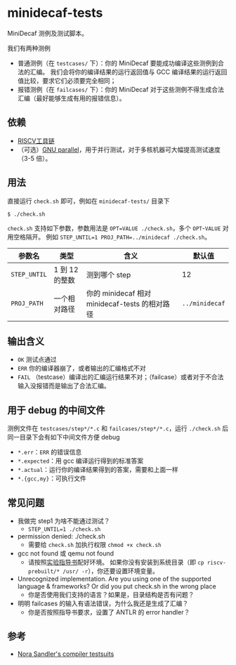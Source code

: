 # minidecaf-tests
MiniDecaf 测例及测试脚本。

我们有两种测例
- 普通测例（在 `testcases/` 下）：你的 MiniDecaf 要能成功编译这些测例到合法的汇编。
  我们会将你的编译结果的运行返回值与 GCC 编译结果的运行返回值比较，要求它们必须要完全相同；
- 报错测例（在 `failcases/` 下）：你的 MiniDecaf 对于这些测例不得生成合法汇编（最好能够生成有用的报错信息）。

## 依赖
- [RISCV工具链](https://decaf-lang.github.io/minidecaf-tutorial-deploy/docs/lab0/riscv.html)
- （可选）[GNU parallel](https://www.gnu.org/software/parallel/)，用于并行测试，对于多核机器可大幅提高测试速度（3-5 倍）。

## 用法
直接运行 `check.sh` 即可，例如在 `minidecaf-tests/` 目录下
```
$ ./check.sh
```

`check.sh` 支持如下参数，参数用法是 `OPT=VALUE ./check.sh`，多个 `OPT`-`VALUE` 对用空格隔开。
例如 `STEP_UNTIL=1 PROJ_PATH=../minidecaf ./check.sh`。

| 参数名 | 类型 | 含义 | 默认值 |
| --- | --- | --- | --- |
| `STEP_UNTIL` | 1 到 12 的整数 | 测到哪个 step | 12 |
| `PROJ_PATH` | 一个相对路径 | 你的 minidecaf 相对 minidecaf-tests 的相对路径 | `../minidecaf` |

## 输出含义
* `OK` 测试点通过
* `ERR` 你的编译器崩了，或者输出的汇编格式不对
* `FAIL` （testcase）编译出的汇编运行结果不对；（failcase）或者对于不合法输入没报错而是输出了合法汇编。

## 用于 debug 的中间文件
测例文件在 `testcases/step*/*.c` 和 `failcases/step*/*.c`，运行 `./check.sh` 后同一目录下会有如下中间文件方便 debug
* `*.err`：`ERR` 的错误信息
* `*.expected`：用 gcc 编译运行得到的标准答案
* `*.actual`：运行你的编译结果得到的答案，需要和上面一样
* `*.{gcc,my}`：可执行文件

## 常见问题
* 我做完 step1 为啥不能通过测试？
  - `STEP_UNTIL=1 ./check.sh`
* permission denied: ./check.sh
  - 需要给 `check.sh` 加执行权限 `chmod +x check.sh`
* gcc not found 或 qemu not found
  - 请按照[实验指导书](https://decaf-lang.github.io/minidecaf-tutorial/docs/lab0/env.html)配好环境。
    如果你没有安装到系统目录（即 `cp riscv-prebuilt/* /usr/ -r`），你还要设置环境变量。
* Unrecognized implementation. Are you using one of the supported language & frameworks? Or did you put check.sh in the wrong place
  - 你是否使用我们支持的语言？如果是，目录结构是否有问题？
* 明明 failcases 的输入有语法错误，为什么我还是生成了汇编？
  - 你是否按照指导书要求，设置了 ANTLR 的 error handler？

## 参考
* [Nora Sandler's compiler testsuits](https://github.com/nlsandler/write_a_c_compiler)
